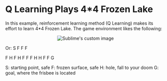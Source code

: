 # Q Learning Plays 4*4 Frozen Lake 

In this example, reinforcement learning method (Q Learning) makes its effort to learn 4*4 Frozen Lake.
The game environment likes the following:

<p align="center">
  <img src="https://github.com/hamedmkazemi/QLearning_FrozenLake_1/blob/main/images/FrozenLake.png" alt="Sublime's custom image"/>
</p>
Or:
S F F F      

F H F H
F F F H
H F F G

S: starting point, safe
F: frozen surface, safe
H: hole, fall to your doom
G: goal, where the frisbee is located
